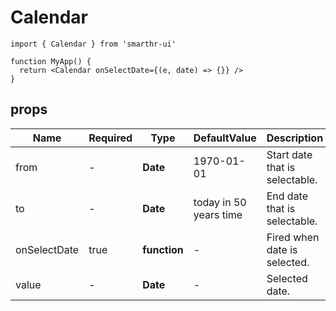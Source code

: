 # Calendar

```tsx
import { Calendar } from 'smarthr-ui'

function MyApp() {
  return <Calendar onSelectDate={(e, date) => {}} />
}
```

## props

| Name         | Required | Type         | DefaultValue           | Description                    |
| ------------ | -------- | ------------ | ---------------------- | ------------------------------ |
| from         | -        | **Date**     | 1970-01-01             | Start date that is selectable. |
| to           | -        | **Date**     | today in 50 years time | End date that is selectable.   |
| onSelectDate | true     | **function** | -                      | Fired when date is selected.   |
| value        | -        | **Date**     | -                      | Selected date.                 |
